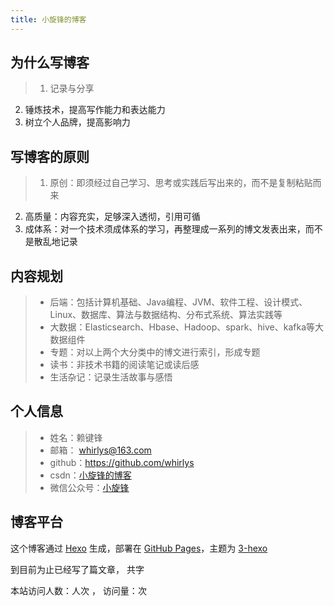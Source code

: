 ```yaml
---
title: 小旋锋的博客
---
```



## 为什么写博客
> 1. 记录与分享
2. 锤炼技术，提高写作能力和表达能力
3. 树立个人品牌，提高影响力

## 写博客的原则
> 1. 原创：即须经过自己学习、思考或实践后写出来的，而不是复制粘贴而来
2. 高质量：内容充实，足够深入透彻，引用可循
3. 成体系：对一个技术须成体系的学习，再整理成一系列的博文发表出来，而不是散乱地记录


## 内容规划
> * 后端：包括计算机基础、Java编程、JVM、软件工程、设计模式、Linux、数据库、算法与数据结构、分布式系统、算法实践等
> * 大数据：Elasticsearch、Hbase、Hadoop、spark、hive、kafka等大数据组件
> * 专题：对以上两个大分类中的博文进行索引，形成专题
> * 读书：非技术书籍的阅读笔记或读后感
> * 生活杂记：记录生活故事与感悟


## 个人信息

> * 姓名：赖键锋
> * 邮箱： whirlys@163.com
> * github：https://github.com/whirlys 
> * csdn：[小旋锋的博客](https://blog.csdn.net/wwwdc1012)  
> * 微信公众号：[小旋锋](http://image.laijianfeng.org/1536383438.png)



## 博客平台
这个博客通过 [Hexo](https://hexo.io/) 生成，部署在 [GitHub Pages](https://pages.github.com/)，主题为 [3-hexo](https://github.com/yelog/hexo-theme-3-hexo) 

到目前为止已经写了<code class="article_number"></code>篇文章， 共<code class="site_word_count"></code>字

本站访问人数：<code class="site_uv"></code>人次 ， 访问量：<code class="site_pv"></code>次
